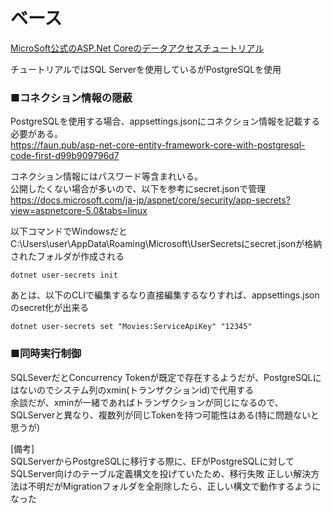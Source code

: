 # ベース
[MicroSoft公式のASP.Net Coreのデータアクセスチュートリアル](https://docs.microsoft.com/ja-jp/aspnet/core/data/ef-rp/intro?view=aspnetcore-5.0&tabs=visual-studio)

チュートリアルではSQL Serverを使用しているがPostgreSQLを使用  

### ■コネクション情報の隠蔽
PostgreSQLを使用する場合、appsettings.jsonにコネクション情報を記載する必要がある。  
https://faun.pub/asp-net-core-entity-framework-core-with-postgresql-code-first-d99b909796d7


コネクション情報にはパスワード等含まれいる。  
公開したくない場合が多いので、以下を参考にsecret.jsonで管理  
https://docs.microsoft.com/ja-jp/aspnet/core/security/app-secrets?view=aspnetcore-5.0&tabs=linux

以下コマンドでWindowsだとC:\Users\user\AppData\Roaming\Microsoft\UserSecretsにsecret.jsonが格納されたフォルダが作成される
```
dotnet user-secrets init
```
あとは、以下のCLIで編集するなり直接編集するなりすれば、appsettings.jsonのsecret化が出来る
```
dotnet user-secrets set "Movies:ServiceApiKey" "12345"
```
### ■同時実行制御
SQLSeverだとConcurrency Tokenが既定で存在するようだが、PostgreSQLにはないのでシステム列のxmin(トランザクションid)で代用する  
余談だが、xminが一緒であればトランザクションが同じになるので、SQLServerと異なり、複数列が同じTokenを持つ可能性はある(特に問題ないと思うが)


[備考]  
SQLServerからPostgreSQLに移行する際に、EFがPostgreSQLに対してSQLServer向けのテーブル定義構文を投げていたため、移行失敗
正しい解決方法は不明だがMigrationフォルダを全削除したら、正しい構文で動作するようになった



